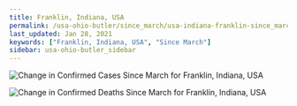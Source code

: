 ```yaml
---
title: Franklin, Indiana, USA
permalink: /usa-ohio-butler/since_march/usa-indiana-franklin-since_march.html
last_updated: Jan 28, 2021
keywords: ["Franklin, Indiana, USA", "Since March"]
sidebar: usa-ohio-butler_sidebar
---
```


![Change in Confirmed Cases Since March for Franklin, Indiana, USA](/covid_tracker/images/graphs/usa-indiana-franklin-delta_confirmed-since_march_graph.png)

![Change in Confirmed Deaths Since March for Franklin, Indiana, USA](/covid_tracker/images/graphs/usa-indiana-franklin-delta_deaths-since_march_graph.png)
